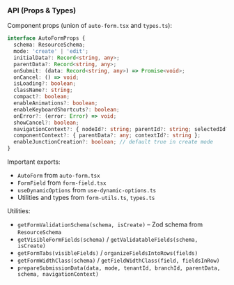 ### API (Props & Types)

Component props (union of `auto-form.tsx` and `types.ts`):

```ts
interface AutoFormProps {
  schema: ResourceSchema;
  mode: 'create' | 'edit';
  initialData?: Record<string, any>;
  parentData?: Record<string, any>;
  onSubmit: (data: Record<string, any>) => Promise<void>;
  onCancel: () => void;
  isLoading?: boolean;
  className?: string;
  compact?: boolean;
  enableAnimations?: boolean;
  enableKeyboardShortcuts?: boolean;
  onError?: (error: Error) => void;
  showCancel?: boolean;
  navigationContext?: { nodeId?: string; parentId?: string; selectedId?: string };
  componentContext?: { parentData?: any; contextId?: string };
  enableJunctionCreation?: boolean; // default true in create mode
}
```

Important exports:
- `AutoForm` from `auto-form.tsx`
- `FormField` from `form-field.tsx`
- `useDynamicOptions` from `use-dynamic-options.ts`
- Utilities and types from `form-utils.ts`, `types.ts`

Utilities:
- `getFormValidationSchema(schema, isCreate)` – Zod schema from `ResourceSchema`
- `getVisibleFormFields(schema)` / `getValidatableFields(schema, isCreate)`
- `getFormTabs(visibleFields)` / `organizeFieldsIntoRows(fields)`
- `getFormWidthClass(schema)` / `getFieldWidthClass(field, fieldsInRow)`
- `prepareSubmissionData(data, mode, tenantId, branchId, parentData, schema, navigationContext)`


